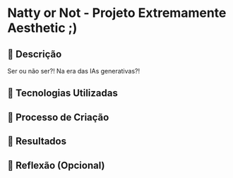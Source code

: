 # Natty or Not - Projeto Extremamente Aesthetic ;)

## 📒 Descrição
Ser ou não ser?! Na era das IAs generativas?!

## 🤖 Tecnologias Utilizadas


## 🧐 Processo de Criação


## 🚀 Resultados


## 💭 Reflexão (Opcional)


